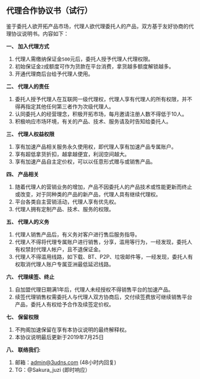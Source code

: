 ## 代理合作协议书（试行）

鉴于委托人欲开拓产品市场，代理人欲代理委托人的产品，双方基于友好协商的代理协议说明书。内容如下：

**一、 加入代理方式**
1. 代理人需缴纳保证金`500`元后，委托人授予代理人代理权限。
2. 初始保证金`2`成额度可作为货款在平台消费，拿货越多额度解锁越多。
3. 开通代理商后台给予代理人使用。

**二、 代理人的责任**
1. 委托人授予代理人在互联网一级代理权，代理人享有代理人的所有权限，并不得再指定其他任何第三者作为次级代理人。
2. 认同委托人的经营理念，积极开拓市场，每月邀请注册人数不得低于10人。
3. 积极响应市场环境，有关的产品、技术、服务请及时告知给委托人。

**三、 代理人权益权限**
1. 享有加速产品相关服务永久使用权，即代理人享有加速产品专属账户。
2. 享有超低拿货折扣，越拿越便宜，利润空间越大。
3. 享有加速产品自主定价权，可以以任意形式赠与或销售产品。

**四、 产品相关**
1. 随着代理人的营销业务的增加，产品不因委托人的产品技术或性能更新而终止或改变，对于同种类的产品的新产品，代理人具有继续代理权。
2. 平台各类自主营销活动，代理人享有优先权。
3. 代理人拥有定制产品、技术、服务的权限。

**五、 代理人的义务**
1. 代理人销售产品后，有义务对客户进行售后服务指导。
2. 代理人不得将代理专属账户进行销售，分享，滥用等行为，一经发现，委托人有权禁封代理人帐户，且不退保证金。
3. 代理人不得滥用线路，如下载、BT、P2P、垃圾邮件等，一经发现，委托人有权取消代理人账户专属亚洲最低延迟线路。

**六、 代理续签、终止**
1. 自加盟代理日期满1年后，代理人未经授权不得销售平台的加速产品。
2. 续签代理销售权需委托人与代理人双方协商后，交付续签费放可继续销售平台产品，委托人有权给予合作及续签定价权。

**七、 保留权限**
1. 不拘阁加速保留在享有本协议说明的最终解释权。
2. 本协议说明最后更新于2019年7月25日

**八、 联络我们:**
1. 邮箱：admin@3udns.com (48小时内回复)
2. TG：@Sakura_juzi (即时响应）
